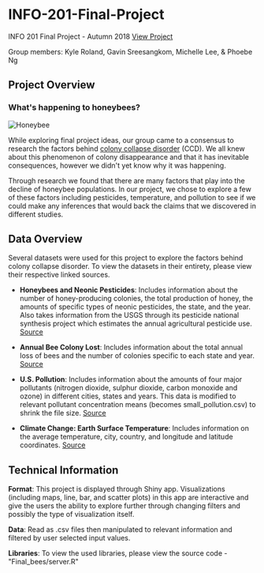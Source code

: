 # INFO-201-Final-Project
INFO 201 Final Project - Autumn 2018
[View Project](https://gavinsreeuw.shinyapps.io/BE4_Project/?fbclid=IwAR2_XmNXZihhgALsZhXx_Rx5DzW52_K8abRdNiQodFu7j_ayzW-MkuAnSdY)

Group members: Kyle Roland, Gavin Sreesangkom, Michelle Lee, & Phoebe Ng

## Project Overview

### What's happening to honeybees?
![Honeybee](https://c1.staticflickr.com/1/210/519742656_0b2323bc8e_z.jpg?zz=1)

While exploring final project ideas, our group came to a consensus to research the factors behind [colony collapse disorder](https://www.epa.gov/pollinator-protection/colony-collapse-disorder) (CCD). We all knew about this phenomenon of colony disappearance and that it has inevitable consequences, however we didn't yet know why it was happening.

Through research we found that there are many factors that play into the decline of honeybee populations. In our project, we chose to explore a few of these factors including pesticides, temperature, and pollution to see if we could make any inferences that would back the claims that we discovered in different studies.

## Data Overview

Several datasets were used for this project to explore the factors behind colony collapse disorder. To view the datasets in their entirety, please view their respective linked sources.

* __Honeybees and Neonic Pesticides__: Includes information about the number of honey-producing colonies, the total production of honey, the amounts of specific types of neonic pesticides, the state, and the year. Also takes information from the USGS through its pesticide national synthesis project which estimates the annual agricultural pesticide use. [Source](https://www.kaggle.com/kevinzmith/honey-with-neonic-pesticide/home)

* __Annual Bee Colony Lost__: Includes information about the total annual loss of bees and the number of colonies specific to each state and year. [Source](https://data.world/finley/honey-bees-and-apiculture)

* __U.S. Pollution__: Includes information about the amounts of four major pollutants (nitrogen dioxide, sulphur dioxide, carbon monoxide and ozone) in different cities, states and years. This data is modified to relevant pollutant concentration means (becomes small_pollution.csv) to shrink the file size. [Source](https://www.kaggle.com/sogun3/uspollution )

* __Climate Change: Earth Surface Temperature__:  Includes information on the average temperature, city, country, and longitude and latitude coordinates.  [Source](https://www.kaggle.com/berkeleyearth/climate-change-earth-surface-temperature-data)

## Technical Information

__Format__: This project is displayed through Shiny app. Visualizations (including maps, line, bar, and scatter plots) in this app are interactive and give the users the ability to explore further through changing filters and possibly the type of visualization itself.

__Data__: Read as .csv files then manipulated to relevant information and filtered by user selected input values.

__Libraries__: To view the used libraries, please view the source code - "Final_bees/server.R"
